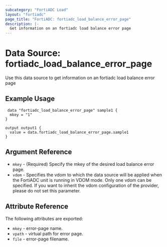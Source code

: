 ```yaml
---
subcategory: "FortiADC Load"
layout: "fortiadc"
page_title: "FortiADC: fortiadc_load_balance_error_page"
description: |-
  Get information on an fortiadc load balance error page
---
```


# Data Source: fortiadc_load_balance_error_page
Use this data source to get information on an fortiadc load balance error page

## Example Usage

```hcl
 data "fortiadc_load_balance_error_page" sample1 {
  mkey = "1"
}

output output1 {
  value = data.fortiadc_load_balance_error_page.sample1
}
```

## Argument Reference
* `mkey` - (Required) Specify the mkey of the desired  load balance error page.
* `vdom` - Specifies the vdom to which the data source will be applied when the FortiADC unit is running in VDOM mode. Only one vdom can be specified. If you want to inherit the vdom configuration of the provider, please do not set this parameter.


## Attribute Reference

The following attributes are exported:

* `mkey` - error-page name.
* `vpath` - virtual path for error page. 
* `file` - error-page filename. 


